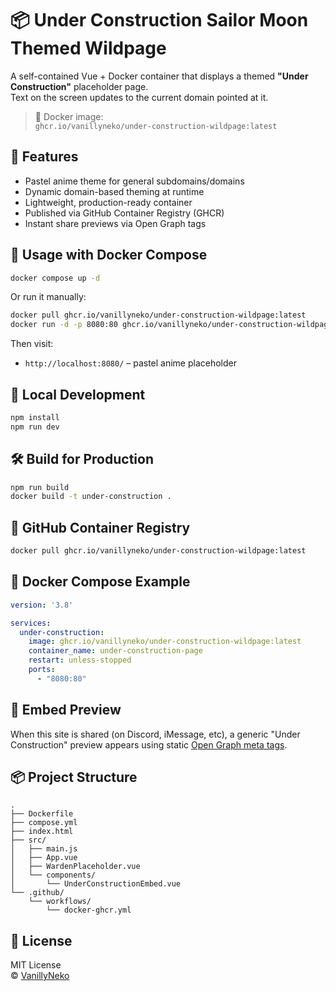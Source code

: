 # 📦 Under Construction Sailor Moon Themed Wildpage

A self-contained Vue + Docker container that displays a themed **"Under Construction"** placeholder page.  
Text on the screen updates to the current domain pointed at it.

> 🐳 Docker image:  
> `ghcr.io/vanillyneko/under-construction-wildpage:latest`

## 🚀 Features

- Pastel anime theme for general subdomains/domains
- Dynamic domain-based theming at runtime
- Lightweight, production-ready container
- Published via GitHub Container Registry (GHCR)
- Instant share previews via Open Graph tags

## 🧰 Usage with Docker Compose

```bash
docker compose up -d
```

Or run it manually:

```bash
docker pull ghcr.io/vanillyneko/under-construction-wildpage:latest
docker run -d -p 8080:80 ghcr.io/vanillyneko/under-construction-wildpage:latest
```

Then visit:

- `http://localhost:8080/` – pastel anime placeholder

## 🧪 Local Development

```bash
npm install
npm run dev
```

## 🛠 Build for Production

```bash
npm run build
docker build -t under-construction .
```

## 🐙 GitHub Container Registry

```bash
docker pull ghcr.io/vanillyneko/under-construction-wildpage:latest
```

## 📄 Docker Compose Example

```yaml
version: '3.8'

services:
  under-construction:
    image: ghcr.io/vanillyneko/under-construction-wildpage:latest
    container_name: under-construction-page
    restart: unless-stopped
    ports:
      - "8080:80"
```

## 📸 Embed Preview

When this site is shared (on Discord, iMessage, etc), a generic "Under Construction" preview appears using static [Open Graph meta tags](https://ogp.me/).

## 📦 Project Structure

```
.
├── Dockerfile
├── compose.yml
├── index.html
├── src/
│   ├── main.js
│   ├── App.vue
│   ├── WardenPlaceholder.vue
│   └── components/
│       └── UnderConstructionEmbed.vue
└── .github/
    └── workflows/
        └── docker-ghcr.yml
```

## 🧾 License

MIT License  
© [VanillyNeko](https://github.com/VanillyNeko)